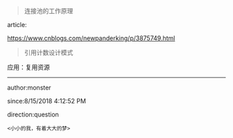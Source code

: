 


> 连接池的工作原理

article:

https://www.cnblogs.com/newpanderking/p/3875749.html

> 引用计数设计模式 


应用：复用资源




----------
author:monster

since:8/15/2018 4:12:52 PM 

direction:question

	<小小的我，有着大大的梦>